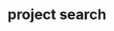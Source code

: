 
# project search

<link href="pagefind/pagefind-ui.css" rel="stylesheet">

<script src="pagefind/pagefind-ui.js"></script>

<div id="search"></div>

<script>
    window.addEventListener('DOMContentLoaded', (event) => {
        new PagefindUI({ 
            element: "#search",
            showSubResults: true,
            highlightParam: "highlight",
            bundlePath: "./",
            mergeIndex: [
                { bundlePath: "https://rsdoiel.github.io/pagefind" }
            ]
        });
    });
</script>


